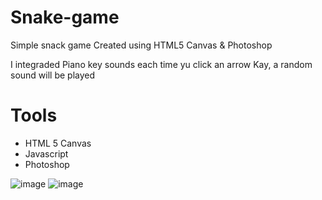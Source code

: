 # Snake-game
Simple snack game Created using HTML5 Canvas &amp; Photoshop

I integraded Piano key sounds each time yu click an arrow Kay, a random sound will be played 

# Tools
 - HTML 5 Canvas
 - Javascript 
 - Photoshop
 
 ![image](https://drive.google.com/file/d/1rAnLr6g4oRTQ9l7wJWWxCagtkGWaYVKK/view?usp=sharing)
 ![image](https://drive.google.com/uc?export=view&id=1913oZeBZPBNiUuk8gu3ZSbLBA2l_VQtG)
